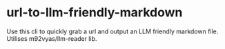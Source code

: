 # url-to-llm-friendly-markdown
Use this cli to quickly grab a url and output an LLM friendly markdown file. Utilises m92vyas/llm-reader lib.
